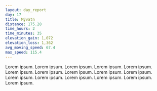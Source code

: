 ```yaml
---
layout: day_report
day: 17
title: Mývatn
distance: 175.28
time_hours: 2
time_minutes: 35
elevation_gain: 1,072
elevation_loss: 1,362
avg_moving_speed: 67.4
max_speed: 115.4
---
```


Lorem ipsum. Lorem ipsum. Lorem ipsum. Lorem ipsum. Lorem ipsum. Lorem ipsum. Lorem ipsum. Lorem ipsum.
Lorem ipsum. Lorem ipsum. Lorem ipsum. Lorem ipsum. Lorem ipsum. Lorem ipsum. Lorem ipsum. Lorem ipsum.
